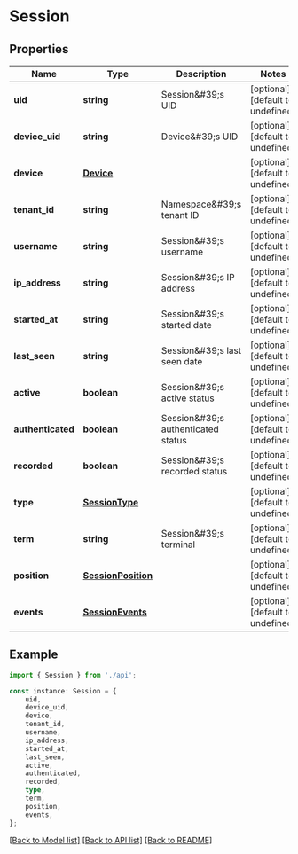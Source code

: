 # Session


## Properties

Name | Type | Description | Notes
------------ | ------------- | ------------- | -------------
**uid** | **string** | Session\&#39;s UID | [optional] [default to undefined]
**device_uid** | **string** | Device\&#39;s UID | [optional] [default to undefined]
**device** | [**Device**](Device.md) |  | [optional] [default to undefined]
**tenant_id** | **string** | Namespace\&#39;s tenant ID | [optional] [default to undefined]
**username** | **string** | Session\&#39;s username | [optional] [default to undefined]
**ip_address** | **string** | Session\&#39;s IP address | [optional] [default to undefined]
**started_at** | **string** | Session\&#39;s started date | [optional] [default to undefined]
**last_seen** | **string** | Session\&#39;s last seen date | [optional] [default to undefined]
**active** | **boolean** | Session\&#39;s active status | [optional] [default to undefined]
**authenticated** | **boolean** | Session\&#39;s authenticated status | [optional] [default to undefined]
**recorded** | **boolean** | Session\&#39;s recorded status | [optional] [default to undefined]
**type** | [**SessionType**](SessionType.md) |  | [optional] [default to undefined]
**term** | **string** | Session\&#39;s terminal | [optional] [default to undefined]
**position** | [**SessionPosition**](SessionPosition.md) |  | [optional] [default to undefined]
**events** | [**SessionEvents**](SessionEvents.md) |  | [optional] [default to undefined]

## Example

```typescript
import { Session } from './api';

const instance: Session = {
    uid,
    device_uid,
    device,
    tenant_id,
    username,
    ip_address,
    started_at,
    last_seen,
    active,
    authenticated,
    recorded,
    type,
    term,
    position,
    events,
};
```

[[Back to Model list]](../README.md#documentation-for-models) [[Back to API list]](../README.md#documentation-for-api-endpoints) [[Back to README]](../README.md)
